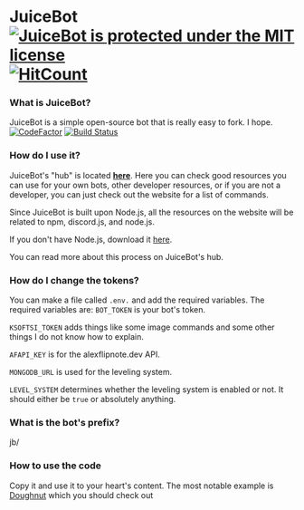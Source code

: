 # JuiceBot [![JuiceBot is protected under the MIT license](https://img.shields.io/badge/license-MIT-green)](https://github.com/lambdagit101/juicebot/blob/master/LICENSE) [![HitCount](http://hits.dwyl.com/lambdagit101/JuiceBot.svg)](http://hits.dwyl.com/lambdagit101/JuiceBot.svg)

### What is JuiceBot?

JuiceBot is a simple open-source bot that is really easy to fork. I hope. [![CodeFactor](https://www.codefactor.io/repository/github/lambdagit101/juicebot/badge)](https://www.codefactor.io/repository/github/lambdagit101/juicebot) [![Build Status](https://img.shields.io/badge/build-who%20cares-green)](https://www.youtube.com/watch?v=dQw4w9WgXcQ)

### How do I use it?

JuiceBot's "hub" is located **[here](https://cevacinevus.gitbook.io/juicebot/)**. Here you can check good resources you can use for your own bots, other developer resources, or if you are not a developer, you can just check out the website for a list of commands.

Since JuiceBot is built upon Node.js, all the resources on the website will be related to npm, discord.js, and node.js.

If you don't have Node.js, download it [here](https://nodejs.org/en/download/).

You can read more about this process on JuiceBot's hub.

### How do I change the tokens?

You can make a file called `.env.` and add the required variables. The required variables are:
`BOT_TOKEN` is your bot's token.

`KSOFTSI_TOKEN` adds things like some image commands and some other things I do not know how to explain.

`AFAPI_KEY` is for the alexflipnote.dev API.

`MONGODB_URL` is used for the leveling system.

`LEVEL_SYSTEM` determines whether the leveling system is enabled or not. It should either be `true` or absolutely anything. 

### What is the bot's prefix?

jb/

### How to use the code
Copy it and use it to your heart's content. The most notable example is [Doughnut](https://github.com/DavidJoacaRo/doughnut/) which you should check out
